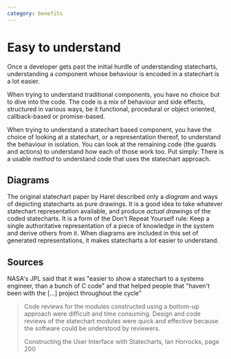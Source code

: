 ```yaml
---
category: benefits
---
```


# Easy to understand

Once a developer gets past the initial hurdle of understanding statecharts, understanding a component whose behaviour is encoded in a statechart is a lot easier.

When trying to understand traditional components, you have no choice but to dive into the code.  The code is a mix of behaviour and side effects, structured in various ways, be it functional, procedural or object oriented, callback-based or promise-based.

When trying to understand a statechart based component, you have the choice of looking at a statechart, or a representation thereof, to understand the behaviour in isolation.  You can look at the remaining code (the guards and actions) to understand how each of those work too.  Put simply: There is a usable _method_ to understand code that uses the statechart approach.

## Diagrams

The original statechart paper by Harel described only a _diagram_ and ways of depicting statecharts as pure drawings.  It is a good idea to take whatever statechart representation available, and produce _actual drawings_ of the coded statecharts.  It is a form of the Don't Repeat Yourself rule: Keep a single authoritative representation of a piece of knowledge in the system and derive others from it.  When diagrams are included in this set of generated representations, it makes statecharts a _lot_ easier to understand.

## Sources

NASA's JPL said that it was "easier to show a statechart to a systems engineer, than a bunch of C code" and that helped people that "haven't been with the [...] project throughout the cycle"

> Code reviews for the modules constructed using a bottom-up approach were difficult and time consuming. Design and code reviews of the statechart modules were quick and effective because the software could be understood by reviewers.
>
> Constructing the User Interface with Statecharts, Ian Horrocks, page 200
